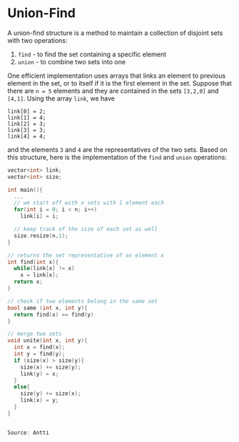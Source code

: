# Union-Find

A union-find structure is a method to maintain a collection of disjoint sets with two operations:

1. `find` - to find the set containing a specific element
2. `union` - to combine two sets into one

One efficient implementation uses arrays that links an element to previous element in the set, or to itself if it is the first element in the set. Suppose that there are `n = 5` elements and they are contained in the sets `[3,2,0]` and `[4,1]`. Using the array `link`, we have

```
link[0] = 2;
link[1] = 4;
link[2] = 3;
link[3] = 3;
link[4] = 4;
```

and the elements `3` and `4` are the representatives of the two sets. Based on this structure, here is the implementation of the `find` and `union` operations:

```cpp
vector<int> link;
vector<int> size;

int main(){
  ...
  // we start off with n sets with 1 element each
  for(int i = 0; i < n; i++)
    link[i] = i;

  // keep track of the size of each set as well 
  size.resize(n,1);
}

// returns the set representative of an element x
int find(int x){
  while(link[x] != x)
    x = link[x];
  return x;
}

// check if two elements belong in the same set
bool same (int x, int y){
  return find(x) == find(y)
}

// merge two sets
void unite(int x, int y){
  int x = find(x);
  int y = find(y);
  if (size(x) > size(y){
    size(x) += size(y);
    link(y) = x;
  }
  else{
    size(y) += size(x);
    link(x) = y;
  }
}


Source: Antti
```

